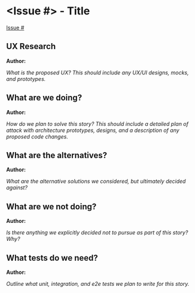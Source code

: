 # <Issue #> - Title
[Issue #](https://github.com/danielbingham/peerreview/issues/###)

## UX Research
**Author:**

*What is the proposed UX?  This should include any UX/UI designs, mocks, and prototypes.*

## What are we doing?
**Author:**

*How do we plan to solve this story? This should include a detailed plan of attack with architecture prototypes, designs, and a description of any proposed code changes.*

## What are the alternatives?
**Author:**

*What are the alternative solutions we considered, but ultimately decided against?*

## What are we not doing?
**Author:**

*Is there anything we explicitly decided not to pursue as part of this story?  Why?*

## What tests do we need?
**Author:**

*Outline what unit, integration, and e2e tests we plan to write for this story.*
